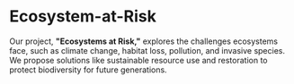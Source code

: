 # Ecosystem-at-Risk
Our project, **"Ecosystems at Risk,"** explores the challenges ecosystems face, such as climate change, habitat loss, pollution, and invasive species. We propose solutions like sustainable resource use and restoration to protect biodiversity for future generations.
